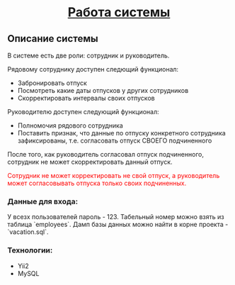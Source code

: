 <p align="center">
    <a href="http://a0252368.xsph.xsph.ru/" target="_blank"><h1 align="center">Работа системы</h1></a>
</p>
<h2>Описание системы</h2>
<p>В системе есть две роли: сотрудник и руководитель. </p>
<p>Рядовому сотруднику доступен следющий функционал: </p>
<ul>
    <li>Забронировать отпуск</li>
    <li>Посмотреть какие даты отпусков у других сотрудников</li>
    <li>Скорректировать интервалы своих отпусков</li>
</ul>
<p>Руководителю доступен следующий функционал:</p>
<ul>
    <li>Полномочия рядового сотрудника</li>
    <li>Поставить признак, что данные по отпуску конкретного сотрудника зафиксированы, т.е. согласовать отпуск СВОЕГО подчиненного</li>
</ul>
<p>После того, как руководитель согласовал отпуск подчиненного, сотрудник не может скорректировать данный отпуск.</p>
<p style="color:red">Cотрудник не может корректировать не свой отпуск, а руководитель может согласовывать отпуска только своих подчиненных.</p>
<h3>Данные для входа:</h3>
<p>У всезх пользователей пароль - 123. Табельный номер можно взять из таблица `employees`. Дамп базы данных можно найти в корне проекта - `vacation.sql`.</p>
<h3>Технологии:</h3>
<ul>
    <li>Yii2</li>
    <li>MySQL</li>
</ul>

